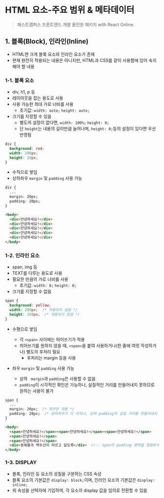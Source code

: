 # HTML 요소-주요 범위 & 메타데이터

> 패스트캠퍼스 프론트엔드 개발 올인원 패키지 with React Online. 



## 1. 블록(Block), 인라인(Inline)

- HTML엔 크게 블록 요소와 인라인 요소가 존재
- 현재 완전히 적용되는 내용은 아니지만, HTML과 CSS를 같이 사용함에 있어 숙지해야 할 내용



### 1-1. 블록 요소

- div, h1, p 등
- 레이아웃을 잡는 용도로 사용
- 사용 가능한 최대 가로 너비를 사용
  - 초기값: `width: auto;` `height: auto;`
- 크기를 지정할 수 있음
  - 별도의 설정이 없다면, `width: 100%;` `height: 0;`
  - 단 `height`는 내용의 길이만큼 늘어나며, `height: 0;`등의 설정이 있다면 우선 반영됨

```css
div {
  background: red;
  width: 200px;
  height: 20px;
}
```

- 수직으로 쌓임
- 상하좌우 `margin` 및 `padding` 사용 가능

```css
div {
  ...
  margin: 20px;
  padding: 20px;
}
```

```html
<body>
  <div>안녕하세요!</div>
  <div>안녕하세요!</div>
  <div>안녕하세요!</div>
  <div>안녕하세요!</div>
  <div>안녕하세요!</div>
</body>
```



### 1-2. 인라인 요소

- span, img 등
- TEXT를 다루는 용도로 사용
- 필요한 만큼의 가로 너비를 사용
  - 초기값: `width: 0;` `height: 0;`
- 크기를 지정할 수 없음

```css
span {
  background: yellow;
  width: 200px;  /* 적용되지 않음 */
  height: 150px;  /* 적용되지 않음 */
}
```

- 수평으로 쌓임
  - 각 `<span>` 사이에는 띄어쓰기가 적용
  - 띄어쓰기를 원하지 않을 때, `<span>`을 붙여 사용하거나(한 줄에 여럿 작성하거나) 별도의 후처리 필요
    - 후처리는 margin 등을 사용

- 좌우 `margin` 및 `padding` 사용 가능
  - 상하 ` margin`과 `padding`은 사용할 수 없음
  - `padding`이 시각적인 확인은 가능하나, 실질적인 거리를 만들어내지 못하므로 원하는 사용이 불가

```css
span {
  ...
  margin: 20px;  /* 좌우만 적용 */
  padding: 20px;  /* 상하좌우가 다 커지나, 상하 padding이 실질 거리를 만들어내지 못함 */
}
```

```html
<body>
  <span>안녕하세요!</span><span>안녕하세요!</span><span>안녕하세요!</span>
  <span>안녕하세요!</span>
  <span>안녕하세요!</span>
  <div>동해물과 백두산이 마르고 닳도록</div>  <!-- span의 padding 영역을 침범하게 됨  -->
</body>
```



### 1-3. DISPLAY

- 블록, 인라인 등 요소의 성질을 구분하는 CSS 속성
- 블록 요소의 기본값은 `display: block;`이며, 인라인 요소의 기본값은 `display: inline;`
- 위 속성을 선택자에 기입하여, 각 요소의 display 값을 임의로 전환할 수 있음
